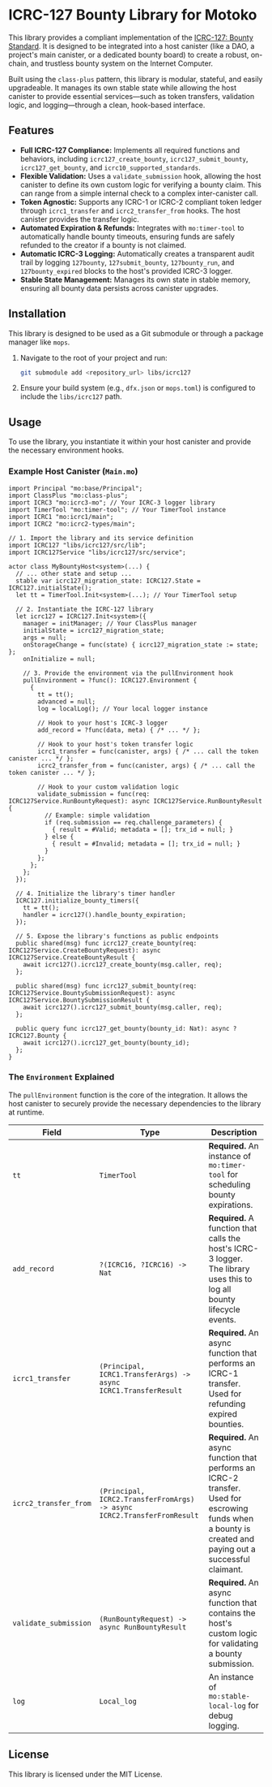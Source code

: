 # ICRC-127 Bounty Library for Motoko

This library provides a compliant implementation of the [ICRC-127: Bounty Standard](https://github.com/dfinity/ICRC/pull/127). It is designed to be integrated into a host canister (like a DAO, a project's main canister, or a dedicated bounty board) to create a robust, on-chain, and trustless bounty system on the Internet Computer.

Built using the `class-plus` pattern, this library is modular, stateful, and easily upgradeable. It manages its own stable state while allowing the host canister to provide essential services—such as token transfers, validation logic, and logging—through a clean, hook-based interface.

## Features

*   **Full ICRC-127 Compliance:** Implements all required functions and behaviors, including `icrc127_create_bounty`, `icrc127_submit_bounty`, `icrc127_get_bounty`, and `icrc10_supported_standards`.
*   **Flexible Validation:** Uses a `validate_submission` hook, allowing the host canister to define its own custom logic for verifying a bounty claim. This can range from a simple internal check to a complex inter-canister call.
*   **Token Agnostic:** Supports any ICRC-1 or ICRC-2 compliant token ledger through `icrc1_transfer` and `icrc2_transfer_from` hooks. The host canister provides the transfer logic.
*   **Automated Expiration & Refunds:** Integrates with `mo:timer-tool` to automatically handle bounty timeouts, ensuring funds are safely refunded to the creator if a bounty is not claimed.
*   **Automatic ICRC-3 Logging:** Automatically creates a transparent audit trail by logging `127bounty`, `127submit_bounty`, `127bounty_run`, and `127bounty_expired` blocks to the host's provided ICRC-3 logger.
*   **Stable State Management:** Manages its own state in stable memory, ensuring all bounty data persists across canister upgrades.

## Installation

This library is designed to be used as a Git submodule or through a package manager like `mops`.

1.  Navigate to the root of your project and run:
    ```bash
    git submodule add <repository_url> libs/icrc127
    ```

2.  Ensure your build system (e.g., `dfx.json` or `mops.toml`) is configured to include the `libs/icrc127` path.

## Usage

To use the library, you instantiate it within your host canister and provide the necessary environment hooks.

### Example Host Canister (`Main.mo`)

```motoko
import Principal "mo:base/Principal";
import ClassPlus "mo:class-plus";
import ICRC3 "mo:icrc3-mo"; // Your ICRC-3 logger library
import TimerTool "mo:timer-tool"; // Your TimerTool instance
import ICRC1 "mo:icrc1/main";
import ICRC2 "mo:icrc2-types/main";

// 1. Import the library and its service definition
import ICRC127 "libs/icrc127/src/lib";
import ICRC127Service "libs/icrc127/src/service";

actor class MyBountyHost<system>(...) {
  // ... other state and setup ...
  stable var icrc127_migration_state: ICRC127.State = ICRC127.initialState();
  let tt = TimerTool.Init<system>(...); // Your TimerTool setup

  // 2. Instantiate the ICRC-127 library
  let icrc127 = ICRC127.Init<system>({
    manager = initManager; // Your ClassPlus manager
    initialState = icrc127_migration_state;
    args = null;
    onStorageChange = func(state) { icrc127_migration_state := state; };
    onInitialize = null;

    // 3. Provide the environment via the pullEnvironment hook
    pullEnvironment = ?func(): ICRC127.Environment {
      {
        tt = tt();
        advanced = null;
        log = localLog(); // Your local logger instance

        // Hook to your host's ICRC-3 logger
        add_record = ?func(data, meta) { /* ... */ };

        // Hook to your host's token transfer logic
        icrc1_transfer = func(canister, args) { /* ... call the token canister ... */ };
        icrc2_transfer_from = func(canister, args) { /* ... call the token canister ... */ };

        // Hook to your custom validation logic
        validate_submission = func(req: ICRC127Service.RunBountyRequest): async ICRC127Service.RunBountyResult {
          // Example: simple validation
          if (req.submission == req.challenge_parameters) {
            { result = #Valid; metadata = []; trx_id = null; }
          } else {
            { result = #Invalid; metadata = []; trx_id = null; }
          }
        };
      };
    };
  });

  // 4. Initialize the library's timer handler
  ICRC127.initialize_bounty_timers({
    tt = tt();
    handler = icrc127().handle_bounty_expiration;
  });

  // 5. Expose the library's functions as public endpoints
  public shared(msg) func icrc127_create_bounty(req: ICRC127Service.CreateBountyRequest): async ICRC127Service.CreateBountyResult {
    await icrc127().icrc127_create_bounty(msg.caller, req);
  };

  public shared(msg) func icrc127_submit_bounty(req: ICRC127Service.BountySubmissionRequest): async ICRC127Service.BountySubmissionResult {
    await icrc127().icrc127_submit_bounty(msg.caller, req);
  };

  public query func icrc127_get_bounty(bounty_id: Nat): async ?ICRC127.Bounty {
    await icrc127().icrc127_get_bounty(bounty_id);
  };
}
```

### The `Environment` Explained

The `pullEnvironment` function is the core of the integration. It allows the host canister to securely provide the necessary dependencies to the library at runtime.

| Field                 | Type                                                              | Description                                                                                                                                                           |
| --------------------- | ----------------------------------------------------------------- | --------------------------------------------------------------------------------------------------------------------------------------------------------------------- |
| `tt`                  | `TimerTool`                                                       | **Required.** An instance of `mo:timer-tool` for scheduling bounty expirations.                                                                                       |
| `add_record`          | `?(ICRC16, ?ICRC16) -> Nat`                                       | **Required.** A function that calls the host's ICRC-3 logger. The library uses this to log all bounty lifecycle events.                                                |
| `icrc1_transfer`      | `(Principal, ICRC1.TransferArgs) -> async ICRC1.TransferResult`   | **Required.** An async function that performs an ICRC-1 transfer. Used for refunding expired bounties.                                                                |
| `icrc2_transfer_from` | `(Principal, ICRC2.TransferFromArgs) -> async ICRC2.TransferFromResult` | **Required.** An async function that performs an ICRC-2 transfer. Used for escrowing funds when a bounty is created and paying out a successful claimant. |
| `validate_submission` | `(RunBountyRequest) -> async RunBountyResult`                     | **Required.** An async function that contains the host's custom logic for validating a bounty submission.                                                             |
| `log`                 | `Local_log`                                                       | An instance of `mo:stable-local-log` for debug logging.                                                                                                               |

## License

This library is licensed under the MIT License.